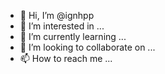 - 👋 Hi, I’m @ignhpp
- 👀 I’m interested in ...
- 🌱 I’m currently learning ...
- 💞️ I’m looking to collaborate on ...
- 📫 How to reach me ...

<!---
ignhpp/ignhpp is a ✨ special ✨ repository because its `README.md` (this file) appears on your GitHub profile.
You can click the Preview link to take a look at your changes.
--->
